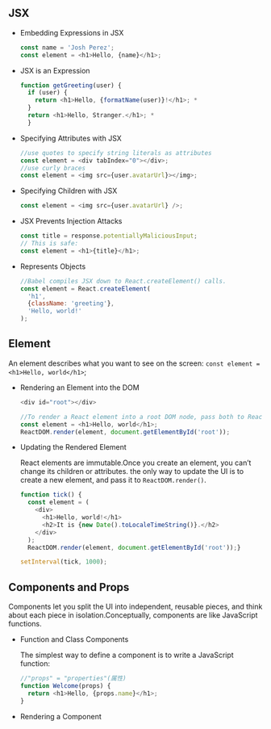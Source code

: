 ## JSX

+ Embedding Expressions in JSX
  
  ```js
  const name = 'Josh Perez';
  const element = <h1>Hello, {name}</h1>;
  ```

+ JSX is an Expression
  
  ```js
  function getGreeting(user) {
    if (user) {
      return <h1>Hello, {formatName(user)}!</h1>; *
    }
    return <h1>Hello, Stranger.</h1>; *
    }
  ```

+ Specifying Attributes with JSX 
  
  ```js
  //use quotes to specify string literals as attributes
  const element = <div tabIndex="0"></div>;
  //use curly braces
  const element = <img src={user.avatarUrl}></img>;
  ```

+ Specifying Children with JSX 
  
  ```js
  const element = <img src={user.avatarUrl} />;
  ```

+ JSX Prevents Injection Attacks 
  
  ```js
  const title = response.potentiallyMaliciousInput;
  // This is safe:
  const element = <h1>{title}</h1>;
  ```

+ Represents Objects 
  
  ```js
  //Babel compiles JSX down to React.createElement() calls.
  const element = React.createElement(
    'h1',
    {className: 'greeting'},
    'Hello, world!'
  );
  ```

## Element

  An element describes what you want to see on the screen: `const element = <h1>Hello, world</h1>`;

+ Rendering an Element into the DOM 
  
  ```js
  <div id="root"></div>
  
  //To render a React element into a root DOM node, pass both to ReactDOM.render():
  const element = <h1>Hello, world</h1>;
  ReactDOM.render(element, document.getElementById('root'));
  ```

+ Updating the Rendered Element 
  
  React elements are immutable.Once you create an element, you can’t change its children or attributes. the only way to update the UI is to create a new element, and pass it to `ReactDOM.render()`.
  
  ```js
  function tick() {
    const element = (
      <div>
        <h1>Hello, world!</h1>
        <h2>It is {new Date().toLocaleTimeString()}.</h2>
      </div>
    );
    ReactDOM.render(element, document.getElementById('root'));}
  
  setInterval(tick, 1000);
  ```

## Components and Props

Components let you split the UI into independent, reusable pieces, and think about each piece in isolation.Conceptually, components are like JavaScript functions.

+ Function and Class Components 
  
  The simplest way to define a component is to write a JavaScript function: 
  
  ```js
  //"props" = "properties"(属性)
  function Welcome(props) {
    return <h1>Hello, {props.name}</h1>;
  }
  ```

+ Rendering a Component